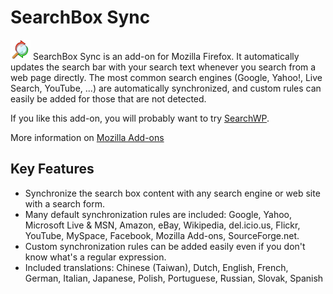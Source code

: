 # SearchBox Sync

![Logo](/src/chrome/skin/classic/icon.png?raw=true) SearchBox Sync is an add-on for Mozilla Firefox. It automatically updates the search bar with your search text whenever you search from a web page directly. The most common search engines (Google, Yahoo!, Live Search, YouTube, ...) are automatically synchronized, and custom rules can easily be added for those that are not detected.

If you like this add-on, you will probably want to try [SearchWP](https://github.com/legege/searchwp).

More information on [Mozilla Add-ons](https://addons.mozilla.org/firefox/addon/searchbox-sync/)

## Key Features

 * Synchronize the search box content with any search engine or web site with a search form.
 * Many default synchronization rules are included: Google, Yahoo, Microsoft Live & MSN, Amazon, eBay, Wikipedia, del.icio.us, Flickr, YouTube, MySpace, Facebook, Mozilla Add-ons, SourceForge.net.
 * Custom synchronization rules can be added easily even if you don't know what's a regular expression.
 * Included translations: Chinese (Taiwan), Dutch, English, French, German, Italian, Japanese, Polish, Portuguese, Russian, Slovak, Spanish
